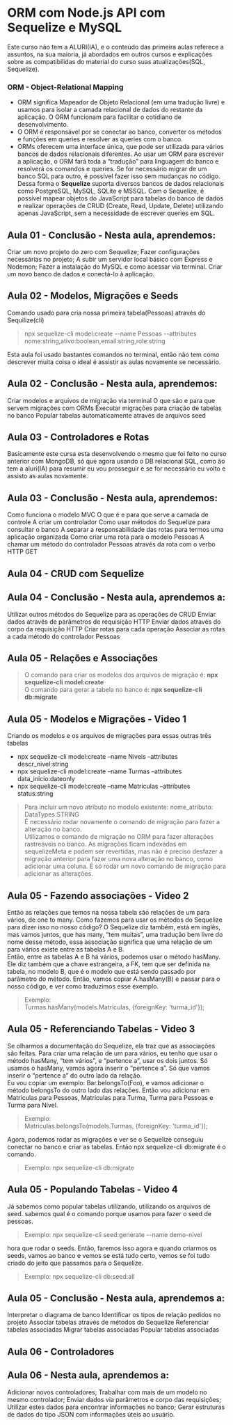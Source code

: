 # ORM com Node.js API com Sequelize e MySQL
Este curso não tem a ALURI(IA), e o conteúdo das primeira aulas referece a assuntos, na sua maioria, já abordados em outros cursos e explicações sobre as compatibilidas do material do curso suas atualizações(SQL, Sequelize).

### ORM - Object-Relational Mapping
 - ORM significa Mapeador de Objeto Relacional (em uma tradução livre) e usamos para isolar a camada relacional de dados do restante da aplicação. O ORM funcionam para facilitar o cotidiano de desenvolvimento. 
 - O ORM é responsável por se conectar ao banco, converter os métodos e funções em queries e resolver as queries com o banco.  
 - ORMs oferecem uma interface única, que pode ser utilizada para vários bancos de dados relacionais diferentes. Ao usar um ORM para escrever a aplicação, o ORM fará toda a “tradução” para linguagem do banco e resolverá os comandos e queries. Se for necessário migrar de um banco SQL para outro, é possível fazer isso sem mudanças no código.
Dessa forma o **Sequelize** suporta diversos bancos de dados relacionais como PostgreSQL, MySQL, SQLite e MSSQL. Com o Sequelize, é possível mapear objetos do JavaScript para tabelas do banco de dados e realizar operações de CRUD (Create, Read, Update, Delete) utilizando apenas JavaScript, sem a necessidade de escrever queries em SQL.

## Aula 01 - Conclusão - Nesta aula, aprendemos:
Criar um novo projeto do zero com Sequelize;
Fazer configurações necessárias no projeto;
A subir um servidor local básico com Express e Nodemon;
Fazer a instalação do MySQL e como acessar via terminal.
Criar um novo banco de dados e conectá-lo à aplicação.



## Aula 02 - Modelos, Migrações e Seeds
Comando usado para cria nossa primeira tabela(Pessoas) através do Sequilize(cli)
> npx sequelize-cli model:create --name Pessoas --attributes nome:string,ativo:boolean,email:string,role:string

Esta aula foi usado bastantes comandos no terminal, então não tem como descrever muita coisa o ideal é assistir as aulas novamente se necessário.

## Aula 02 - Conclusão - Nesta aula, aprendemos:
Criar modelos e arquivos de migração via terminal
O que são e para que servem migrações com ORMs
Executar migrações para criação de tabelas no banco
Popular tabelas automaticamente através de arquivos seed



## Aula 03 - Controladores e Rotas
Basicamente este cursa esta desenvolvendo o mesmo que foi feito no curso anterior com MongoDB, só que agora usando o DB relacional SQL, como ão tem a aluri(IA) para resumir eu vou prosseguir e se for necessário eu volto e assisto as aulas novamente.

## Aula 03 - Conclusão - Nesta aula, aprendemos:
Como funciona o modelo MVC
O que é e para que serve a camada de controle
A criar um controlador
Como usar métodos do Sequelize para consultar o banco
A separar a responsabilidade das rotas para termos uma aplicação organizada
Como criar uma rota para o modelo Pessoas
A chamar um método do controlador Pessoas através da rota com o verbo HTTP GET




## Aula 04 - CRUD com Sequelize
## Aula 04 - Conclusão - Nesta aula, aprendemos a:
Utilizar outros métodos do Sequelize para as operações de CRUD
Enviar dados através de parâmetros de requisição HTTP
Enviar dados através do corpo da requisição HTTP
Criar rotas para cada operação
Associar as rotas a cada método do controlador Pessoas



## Aula 05 - Relações e Associações
> O comando para criar os modelos dos arquivos de migração é: **npx sequelize-cli model:create**  
> O comando para gerar a tabela no banco é: **npx sequelize-cli db:migrate**

## Aula 05 - Modelos e Migrações - Video 1
Criando os modelos e os arquivos de migrações para essas outras três tabelas
 - npx sequelize-cli model:create –name Niveis –attributes descr_nivel:string
 - npx sequelize-cli model:create –name Turmas –attributes data_inicio:dateonly
 - npx sequelize-cli model:create –name Matriculas –attributes status:string

> Para incluir um novo atributo no modelo existente: nome_atributo: DataTypes.STRING  
É necessário rodar novamente o comando de migração para fazer a alteração no banco.  
Utilizamos o comando de migração no ORM para fazer alterações rastreáveis no banco. As migrações ficam indexadas em sequelizeMeta e podem ser revertidas, mas não é preciso desfazer a migração anterior para fazer uma nova alteração no banco, como adicionar uma coluna. É só rodar um novo comando de migração para adicionar as alterações.


## Aula 05 - Fazendo associações - Video 2
Então as relações que temos na nossa tabela são relações de um para vários, de one to many. Como fazemos para usar os métodos do Sequelize para dizer isso no nosso código? O Sequelize diz também, está em inglês, mas vamos juntos, que has many, “tem muitas”, uma tradução bem livre do nome desse método, essa associação significa que uma relação de um para vários existe entre as tabelas A e B.  
Então, entre as tabelas A e B há vários, podemos usar o método hasMany. Ele diz também que a chave estrangeira, a FK, tem que ser definida na tabela, no modelo B, que é o modelo que está sendo passado por parâmetro do método. Então, vamos copiar A.hasMany(B) e passar para o nosso código, e ver como traduzimos esse exemplo.
> Exemplo:  
Turmas.hasMany(models.Matriculas, {foreignKey: 'turma_id'});


## Aula 05 - Referenciando Tabelas - Video 3
Se olharmos a documentação do Sequelize, ela traz que as associações são feitas. Para criar uma relação de um para vários, eu tenho que usar o método hasMany, “tem vários”, e “pertence a”, usar os dois juntos. Só usamos o hasMany, vamos agora inserir o “pertence a”. Só que vamos inserir o “pertence a” do outro lado da relação.  
Eu vou copiar um exemplo: Bar.belongsTo(Foo), e vamos adicionar o método belongsTo do outro lado das relações. Então vou adicionar em Matrículas para Pessoas, Matrículas para Turma, Turma para Pessoas e Turma para Nível.
> Exemplo:  
Matriculas.belongsTo(models.Turmas, {foreignKey: 'turma_id'});

Agora, podemos rodar as migrações e ver se o Sequelize conseguiu conectar no banco e criar as tabelas. Então npx sequelize-cli db:migrate é o comando.
> Exemplo:
npx sequelize-cli db:migrate


## Aula 05 - Populando Tabelas - Video 4
Já sabemos como popular tabelas utilizando, utilizando os arquivos de seed. sabemos qual é o comando porque usamos para fazer o seed de pessoas. 
> Exemplo: 
npx sequelize-cli seed:generate --name demo-nivel

hora que rodar o seeds. Então, faremos isso agora e quando criarmos os seeds, vamos ao banco e vemos se está tudo certo, vemos se foi tudo criado do jeito que passamos para o Sequelize.
> Exemplo:
npx sequelize-cli db:seed:all

## Aula 05 - Conclusão - Nesta aula, aprendemos a:
Interpretar o diagrama de banco
Identificar os tipos de relação pedidos no projeto
Associar tabelas através de métodos do Sequelize
Referenciar tabelas associadas
Migrar tabelas associadas
Popular tabelas associadas



## Aula 06 - Controladores
## Aula 06 - Nesta aula, aprendemos a:
Adicionar novos controladores;
Trabalhar com mais de um modelo no mesmo controlador;
Enviar dados via parâmetros e corpo das requisições;
Utilizar estes dados para encontrar informações no banco;
Gerar estruturas de dados do tipo JSON com informações úteis ao usuário.